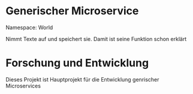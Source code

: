 # Generischer Microservice

Namespace: World

Nimmt Texte auf und speichert sie. Damit ist seine Funktion
schon erklärt

# Forschung und Entwicklung
Dieses Projekt ist Hauptprojekt für die Entwicklung genrischer 
Microservices
